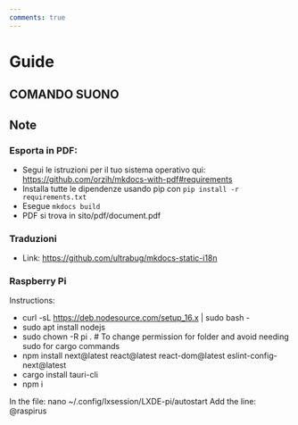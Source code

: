 ```yaml
---
comments: true
---
```


# Guide
## COMANDO SUONO


## Note
### Esporta in PDF:
- Segui le istruzioni per il tuo sistema operativo qui: https://github.com/orzih/mkdocs-with-pdf#requirements
- Installa tutte le dipendenze usando pip con `pip install -r requirements.txt`
- Esegue `mkdocs build`
- PDF si trova in sito/pdf/document.pdf

### Traduzioni
- Link: https://github.com/ultrabug/mkdocs-static-i18n

### Raspberry Pi
Instructions:
- curl -sL https://deb.nodesource.com/setup_16.x | sudo bash -
- sudo apt install nodejs
- sudo chown -R pi .         # To change permission for folder and avoid needing sudo for cargo commands
- npm install next@latest react@latest react-dom@latest eslint-config-next@latest
- cargo install tauri-cli
- npm i

In the file: nano ~/.config/lxsession/LXDE-pi/autostart Add the line: @raspirus